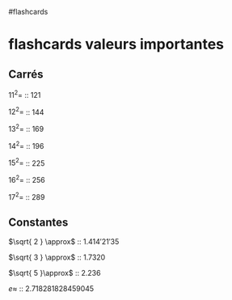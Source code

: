 #flashcards 
# flashcards valeurs importantes

## Carrés

$11^2=$ :: $121$
<!--SR:!2022-11-24,102,290-->
$12^2=$ :: $144$
<!--SR:!2022-09-05,49,250-->
$13^2=$ :: $169$
<!--SR:!2022-09-17,25,210-->
$14^2=$ :: 196
<!--SR:!2022-09-11,12,130-->
$15^2=$ :: 225
<!--SR:!2022-10-24,55,230-->
$16^2=$ :: $256$
<!--SR:!2022-11-08,88,270-->
$17^2=$ :: $289$
<!--SR:!2022-09-07,8,130-->

## Constantes

$\sqrt{ 2 } \approx$ :: $1.414'21'35$
<!--SR:!2022-09-11,55,270-->
$\sqrt{ 3 } \approx$ :: $1.7320$
<!--SR:!2022-10-08,39,250-->
$\sqrt{ 5 }\approx$ :: $2.236$
<!--SR:!2022-09-06,21,190-->

$e \approx$ :: $2.718281828459045$
<!--SR:!2022-11-07,87,270-->


